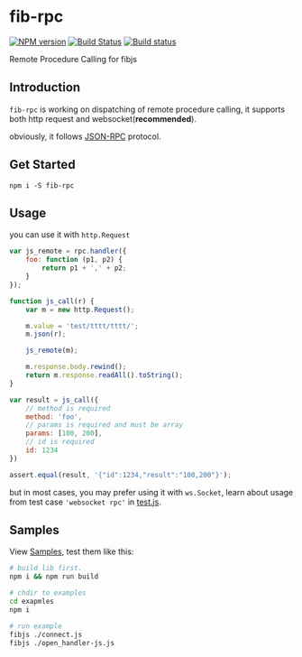 # fib-rpc

[![NPM version](https://img.shields.io/npm/v/fib-rpc.svg)](https://www.npmjs.org/package/fib-rpc)
[![Build Status](https://travis-ci.org/fibjs/fib-rpc.svg)](https://travis-ci.org/fibjs/fib-rpc)
[![Build status](https://ci.appveyor.com/api/projects/status/kqvsr2po0j0enlu1?svg=true)](https://ci.appveyor.com/project/richardo2016/fib-rpc)

Remote Procedure Calling for fibjs

## Introduction

`fib-rpc` is working on dispatching of remote procedure calling, it supports both http request and websocket(**recommended**).

obviously, it follows [JSON-RPC] protocol.

## Get Started

```
npm i -S fib-rpc
```

## Usage

you can use it with `http.Request`
```javascript
var js_remote = rpc.handler({
    foo: function (p1, p2) {
        return p1 + ',' + p2;
    }
});

function js_call(r) {
    var m = new http.Request();

    m.value = 'test/tttt/tttt/';
    m.json(r);

    js_remote(m);

    m.response.body.rewind();
    return m.response.readAll().toString();
}

var result = js_call({
    // method is required
    method: 'foo',
    // params is required and must be array
    params: [100, 200],
    // id is required
    id: 1234
})

assert.equal(result, '{"id":1234,"result":"100,200"}');
```

but in most cases, you may prefer using it with `ws.Socket`, learn about usage from test case `'websocket rpc'` in [test.js].

## Samples

View [Samples](./examples), test them like this:
```bash
# build lib first.
npm i && npm run build

# chdir to examples
cd exapmles
npm i

# run example
fibjs ./connect.js
fibjs ./open_handler-js.js
```

[test.js]:test.js#L123:1

[JSON-RPC]:https://www.jsonrpc.org/specification#overview